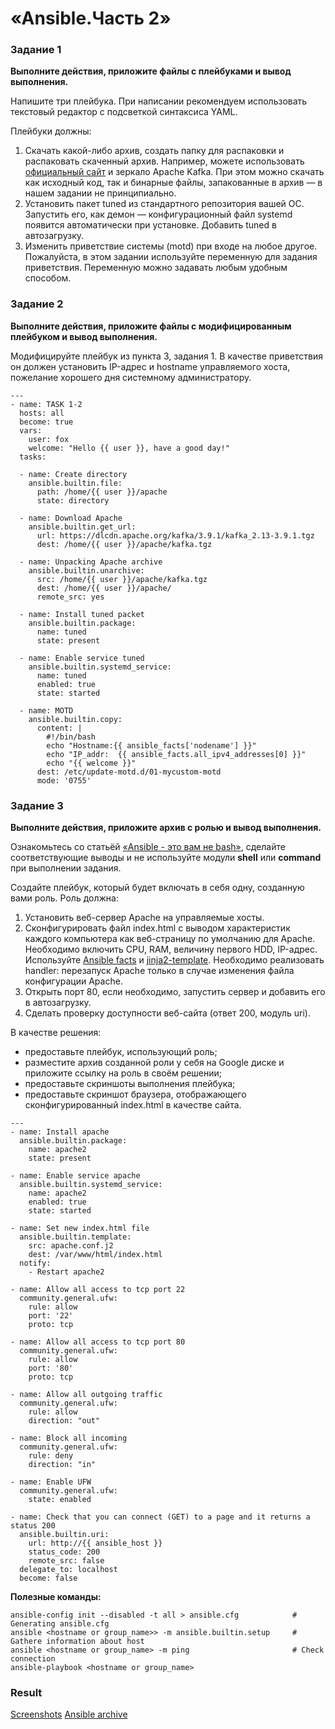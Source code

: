 # «Ansible.Часть 2»

### Задание 1

**Выполните действия, приложите файлы с плейбуками и вывод выполнения.**

Напишите три плейбука. При написании рекомендуем использовать текстовый редактор с подсветкой синтаксиса YAML.

Плейбуки должны: 

1. Скачать какой-либо архив, создать папку для распаковки и распаковать скаченный архив. Например, можете использовать [официальный сайт](https://kafka.apache.org/downloads) и зеркало Apache Kafka. При этом можно скачать как исходный код, так и бинарные файлы, запакованные в архив — в нашем задании не принципиально.
2. Установить пакет tuned из стандартного репозитория вашей ОС. Запустить его, как демон — конфигурационный файл systemd появится автоматически при установке. Добавить tuned в автозагрузку.
3. Изменить приветствие системы (motd) при входе на любое другое. Пожалуйста, в этом задании используйте переменную для задания приветствия. Переменную можно задавать любым удобным способом.


### Задание 2

**Выполните действия, приложите файлы с модифицированным плейбуком и вывод выполнения.** 

Модифицируйте плейбук из пункта 3, задания 1. В качестве приветствия он должен установить IP-адрес и hostname управляемого хоста, пожелание хорошего дня системному администратору. 

```
---
- name: TASK 1-2
  hosts: all
  become: true
  vars:
    user: fox
    welcome: "Hello {{ user }}, have a good day!"
  tasks:

  - name: Create directory
    ansible.builtin.file:
      path: /home/{{ user }}/apache
      state: directory
  
  - name: Download Apache
    ansible.builtin.get_url:
      url: https://dlcdn.apache.org/kafka/3.9.1/kafka_2.13-3.9.1.tgz
      dest: /home/{{ user }}/apache/kafka.tgz
    
  - name: Unpacking Apache archive
    ansible.builtin.unarchive:
      src: /home/{{ user }}/apache/kafka.tgz
      dest: /home/{{ user }}/apache/ 
      remote_src: yes
  
  - name: Install tuned packet
    ansible.builtin.package:
      name: tuned
      state: present 

  - name: Enable service tuned
    ansible.builtin.systemd_service:
      name: tuned
      enabled: true
      state: started

  - name: MOTD
    ansible.builtin.copy:
      content: |
        #!/bin/bash
        echo "Hostname:{{ ansible_facts['nodename'] }}"
        echo "IP_addr:  {{ ansible_facts.all_ipv4_addresses[0] }}"
        echo "{{ welcome }}"
      dest: /etc/update-motd.d/01-mycustom-motd
      mode: '0755'
```

### Задание 3

**Выполните действия, приложите архив с ролью и вывод выполнения.**

Ознакомьтесь со статьёй [«Ansible - это вам не bash»](https://habr.com/ru/post/494738/), сделайте соответствующие выводы и не используйте модули **shell** или **command** при выполнении задания.

Создайте плейбук, который будет включать в себя одну, созданную вами роль. Роль должна:

1. Установить веб-сервер Apache на управляемые хосты.
2. Сконфигурировать файл index.html c выводом характеристик каждого компьютера как веб-страницу по умолчанию для Apache. Необходимо включить CPU, RAM, величину первого HDD, IP-адрес.
Используйте [Ansible facts](https://docs.ansible.com/ansible/latest/playbook_guide/playbooks_vars_facts.html) и [jinja2-template](https://linuxways.net/centos/how-to-use-the-jinja2-template-in-ansible/). Необходимо реализовать handler: перезапуск Apache только в случае изменения файла конфигурации Apache.
4. Открыть порт 80, если необходимо, запустить сервер и добавить его в автозагрузку.
5. Сделать проверку доступности веб-сайта (ответ 200, модуль uri).

В качестве решения:
- предоставьте плейбук, использующий роль;
- разместите архив созданной роли у себя на Google диске и приложите ссылку на роль в своём решении;
- предоставьте скриншоты выполнения плейбука;
- предоставьте скриншот браузера, отображающего сконфигурированный index.html в качестве сайта.

```
---
- name: Install apache
  ansible.builtin.package:
    name: apache2
    state: present

- name: Enable service apache
  ansible.builtin.systemd_service:
    name: apache2
    enabled: true
    state: started

- name: Set new index.html file
  ansible.builtin.template:
    src: apache.conf.j2
    dest: /var/www/html/index.html
  notify:
    - Restart apache2

- name: Allow all access to tcp port 22
  community.general.ufw:
    rule: allow
    port: '22'
    proto: tcp

- name: Allow all access to tcp port 80
  community.general.ufw:
    rule: allow
    port: '80'
    proto: tcp

- name: Allow all outgoing traffic
  community.general.ufw:
    rule: allow
    direction: "out"

- name: Block all incoming
  community.general.ufw:
    rule: deny
    direction: "in"

- name: Enable UFW
  community.general.ufw:
    state: enabled

- name: Check that you can connect (GET) to a page and it returns a status 200
  ansible.builtin.uri:
    url: http://{{ ansible_host }}
    status_code: 200
    remote_src: false
  delegate_to: localhost
  become: false
```

**Полезные команды:**
```
ansible-config init --disabled -t all > ansible.cfg            # Generating ansible.cfg
ansible <hostname or group_name>> -m ansible.builtin.setup     # Gathere information about host
ansible <hostname or group_name> -m ping                       # Check connection
ansible-playbook <hostname or group_name>  
```

### Result
[Screenshots](https://docs.google.com/document/d/1KrDogewX8G2hU_a5boCF-zpUorL0bZW-VlITRTCsfSY/edit?usp=sharing)
[Ansible archive](https://drive.google.com/file/d/1xId-nPxjn5bKO8Sd3Con1VZRADJappMS/view?usp=sharing)

